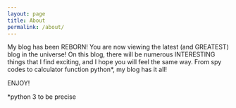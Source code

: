 ```yaml
---
layout: page
title: About
permalink: /about/
---
```


My blog has been REBORN! You are now viewing the latest (and GREATEST) blog in the universe!
On this blog, there will be numerous INTERESTING things that I find exciting, and I hope you will feel the same way. From spy codes to calculator function python*, my blog has it all!

ENJOY!

*python 3 to be precise
